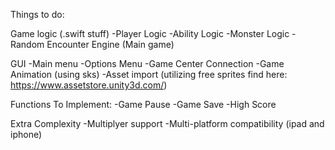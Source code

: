 Things to do:

Game logic (.swift stuff)
  -Player Logic
  -Ability Logic
  -Monster Logic
  -Random Encounter Engine (Main game)

GUI
  -Main menu
  -Options Menu
  -Game Center Connection
  -Game Animation (using sks)
  -Asset import (utilizing free sprites find here: https://www.assetstore.unity3d.com/)
  
Functions To Implement:
  -Game Pause
  -Game Save
  -High Score
  
Extra Complexity
  -Multiplyer support
  -Multi-platform compatibility (ipad and iphone)
